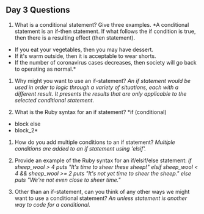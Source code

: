 ## Day 3 Questions

1. What is a conditional statement? Give three examples.
  *A conditional statement is an if-then statement. If what follows the if condition is true, then there is a resulting effect (then statement).
  - If you eat your vegetables, then you may have dessert.
  - If it's warm outside, then it is acceptable to wear shorts.
  - If the number of coronavirus cases decreases, then society will go back to operating as normal.*

1. Why might you want to use an if-statement?
  *An if statement would be used in order to logic through a variety of situations, each with a different result. It presents the results that are only applicable to the selected conditional statement.*

1. What is the Ruby syntax for an if statement?
*if (conditional)
  - block
else
  - block_2*

1. How do you add multiple conditions to an if statement?
*Multiple conditions are added to an if statement using 'elsif'.*

1. Provide an example of the Ruby syntax for an if/elsif/else statement:
*if sheep_wool > 4
  puts "It's time to sheer these sheep!"
elsif sheep_wool < 4 && sheep_wool >= 2
  puts "It's not yet time to sheer the sheep."
else
  puts "We're not even close to sheer time."*

1. Other than an if-statement, can you think of any other ways we might want to use a conditional statement?
*An unless statement is another way to code for a conditional.*
